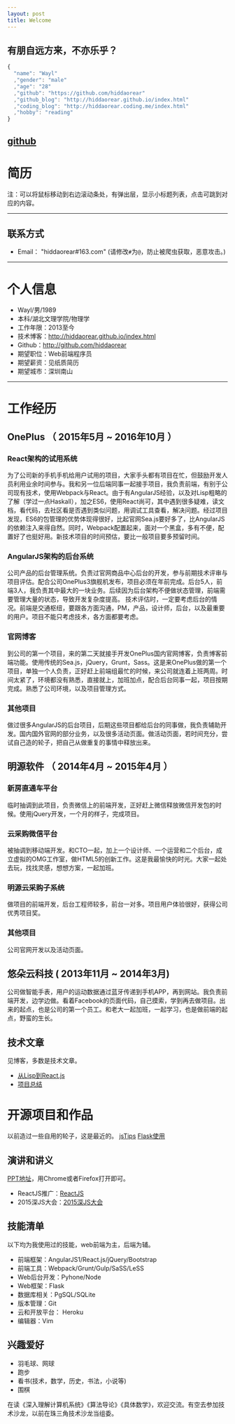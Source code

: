 ```yaml
---
layout: post
title: Welcome
---
```


## 有朋自远方来，不亦乐乎？

````javascript
{
  "name": "Wayl"
  ,"gender": "male"
  ,"age": "28"
  ,"github": "https://github.com/hiddaorear"
  ,"github_blog": "http://hiddaorear.github.io/index.html"
  ,"coding_blog": "http://hiddaorear.coding.me/index.html"
  ,"hobby": "reading"
}
````

## [github](https://github.com/hiddaorear)


# 简历

注：可以将鼠标移动到右边滚动条处，有弹出层，显示小标题列表，点击可跳到对应的内容。

---
## 联系方式

- Email： "hiddaorear#163.com" (请修改`#`为`@`，防止被爬虫获取，恶意攻击。)

---

# 个人信息

 - Wayl/男/1989
 - 本科/湖北文理学院/物理学
 - 工作年限：2013至今
 - 技术博客：http://hiddaorear.github.io/index.html
 - Github：http://github.com/hiddaorear
 - 期望职位：Web前端程序员
 - 期望薪资：见纸质简历
 - 期望城市：深圳南山

---

# 工作经历

## OnePlus （ 2015年5月 ~ 2016年10月 ）

### React架构的试用系统

  为了公司新的手机手机给用户试用的项目，大家手头都有项目在忙，但鼓励开发人员利用业余时间参与。我和另一位后端同事一起接手项目，我负责前端，有别于公司现有技术，使用Webpack与React。由于有AngularJS经验，以及对Lisp粗略的了解（学过一点Haskall），加之ES6，使用React尚可，其中遇到很多疑难，读文档，看代码，去社区看是否遇到类似问题，用调试工具查看，解决问题。经过项目发现，ES6的包管理的优势体现得很好，比起官网Sea.js要好多了，比AngularJS的依赖注入来得自然。同时，Webpack配置起来，面对一个黑盒，多有不便，配置好了也挺好用。新技术项目的时间预估，要比一般项目要多预留时间。

### AngularJS架构的后台系统

  公司产品的后台管理系统。负责过官网商品中心后台的开发，参与前期技术评审与项目评估。配合公司OnePlus3旗舰机发布，项目必须在年前完成。后台5人，前端3人，我负责其中最大的一块业务。后续因为后台架构不便做状态管理，前端需要管理大量的状态，导致开发复杂度提高。
技术评估时，一定要考虑后台的情况。前端是交通枢纽，要跟各方面沟通，PM，产品，设计师，后台，以及最重要的用户。项目不能只考虑技术，各方面都要考虑。
  

### 官网博客
  
  到公司的第一个项目，来的第二天就接手开发OnePlus国内官网博客，负责博客前端功能。使用传统的Sea.js，jQuery，Grunt，Sass。这是来OnePlus做的第一个项目，单独一个人负责，正好赶上前端组最忙的时候，来公司就连着上班两周。时间太紧了，环境都没有熟悉，直接就上，加班加点，配合后台同事一起，项目按期完成。熟悉了公司环境，以及项目管理方式。

### 其他项目

   做过很多AngularJS的后台项目，后期这些项目都给后台的同事做，我负责辅助开发。国内国外官网的部分业务，以及很多活动页面。做活动页面，若时间充分，尝试自己造的轮子，把自己从做重复的事情中释放出来。

 
## 明源软件 （ 2014年4月 ~ 2015年4月 ）

### 新房直通车平台

  临时抽调到此项目，负责微信上的前端开发，正好赶上微信释放微信开发包的时候。使用jQuery开发，一个月的样子，完成项目。

### 云采购微信平台

  被抽调到移动端开发。和CTO一起，加上一个设计师、一个运营和二个后台，成立虚拟的OMG工作室，做HTML5的创新工作。这是我最愉快的时光。大家一起处去玩，找找灵感，想想方案，一起加班。

### 明源云采购子系统
  
  做项目的前端开发，后台工程师较多，前台一对多。项目用户体验很好，获得公司优秀项目奖。
  

### 其他项目

  公司官网开发以及活动页面。

## 悠朵云科技 ( 2013年11月 ~ 2014年3月)

  公司做智能手表，用户的运动数据通过蓝牙传递到手机APP，再到网站。我负责前端开发，边学边做。看着Facebook的页面代码，自己摸索，学到再去做项目。出来的起点，也是公司的第一个员工。和老大一起加班，一起学习，也是做前端的起点，野蛮的生长。


## 技术文章

  见博客，多数是技术文章。
- [从Lisp到React.js](http://hiddaorear.coding.me/2016/06/25/review-reactjs.html)
- [项目总结](http://hiddaorear.coding.me/2016/01/20/project-summary.html#post__title)


# 开源项目和作品

  以前造过一些自用的轮子，这是最近的。
  [jsTips](https://github.com/hiddaorear/jsTips)
  [Flask使用](http://weyl.herokuapp.com/)

## 演讲和讲义

  [PPT地址](https://github.com/hiddaorear/share)，用Chrome或者Firefox打开即可。
 - ReactJS推广：[ReactJS](https://github.com/hiddaorear/share/tree/master/20160728ReactJS)
 - 2015深JS大会：[2015深JS大会](https://github.com/hiddaorear/share/tree/master/ShenJS)

## 技能清单

以下均为我使用过的技能，web前端为主，后端为辅。

- 前端框架：AngularJS1/React.js/jQuery/Bootstrap
- 前端工具：Webpack/Grunt/Gulp/SaSS/LeSS
- Web后台开发：Pyhone/Node
- Web框架：Flask
- 数据库相关：PgSQL/SQLite
- 版本管理：Git
- 云和开放平台： Heroku
- 编辑器：Vim

## 兴趣爱好

- 羽毛球、网球
- 跑步
- 看书(技术，数学，历史，书法，小说等)
- 围棋

在读《深入理解计算机系统》《算法导论》《具体数学》，欢迎交流。有空去参加技术沙龙，以前在珠三角技术沙龙当组委。




